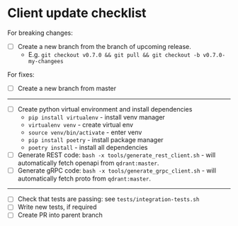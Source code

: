 # Client update checklist

For breaking changes:

* [ ] Create a new branch from the branch of upcoming release. 
  * E.g. `git checkout v0.7.0 && git pull && git checkout -b v0.7.0-my-changees`

For fixes:

* [ ] Create a new branch from master

---

* [ ] Create python virtual environment and install dependencies
  * `pip install virtualenv` - install venv manager
  * `virtualenv venv` - create virtual env
  * `source venv/bin/activate` - enter venv
  * `pip install poetry` - install package manager
  * `poetry install` - install all dependencies
* [ ] Generate REST code: `bash -x tools/generate_rest_client.sh` - will automatically fetch openapi from `qdrant:master`. 
* [ ] Generate gRPC code: `bash -x tools/generate_grpc_client.sh` - will automatically fetch proto from `qdrant:master`. 

---

* [ ] Check that tests are passing: see `tests/integration-tests.sh`
* [ ] Write new tests, if required
* [ ] Create PR into parent branch